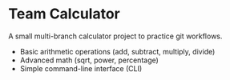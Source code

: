 # Team Calculator
A small multi-branch calculator project to practice git workflows.
- Basic arithmetic operations (add, subtract, multiply, divide)
- Advanced math (sqrt, power, percentage)
- Simple command-line interface (CLI)
